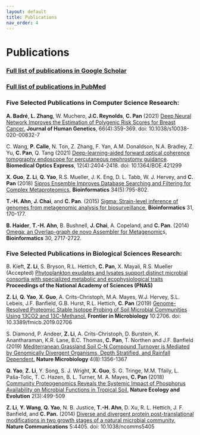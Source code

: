 ```yaml
---
layout: default
title: Publications
nav_order: 4
---
```

# Publications

### [Full list of publications in Google Scholar](https://scholar.google.com/citations?hl=en&user=m2ORdeYAAAAJ&view_op=list_works&sortby=pubdate)

### [Full list of publications in PubMed](https://pubmed.ncbi.nlm.nih.gov/?term=Chongle+Pan+%5BAuthor%5D&sort=date)
  
### Five Selected Publications in Computer Science Research:

**A. Badré**, **L. Zhang**, W. Muchero, **J.C. Reynolds**, **C. Pan** (2021) [Deep Neural Network Improves the Estimation of Polygenic Risk Scores for Breast Cancer.](https://www.nature.com/articles/s10038-020-00832-7) **Journal of Human Genetics**, 66(4):359-369. doi: 10.1038/s10038-020-00832-7

C. Wang, **P. Calle**, N. Ton, Z. Zhang, F. Yan, A.M. Donaldson, N.A. Bradley, Z. Yu, **C. Pan**, Q. Tang (2021) [Deep-learning-aided forward optical coherence tomography endoscope for percutaneous nephrostomy guidance](https://www.osapublishing.org/boe/fulltext.cfm?uri=boe-12-4-2404&id=449681). **Biomedical Optics Express**, 12(4):2404-2418. doi: 10.1364/BOE.421299

**X. Guo**, **Z. Li**, **Q. Yao**, R.S. Mueller, J. K. Eng, D. L. Tabb, W. J. Hervey, and **C. Pan** (2018) [Sipros Ensemble Improves Database Searching and Filtering for Complex Metaproteomics](https://academic.oup.com/bioinformatics/article/34/5/795/4209993), **Bioinformatics** 34(5):795-802.

**T.-H. Ahn**, **J. Chai**, and **C. Pan**. (2015) [Sigma: Strain-level inference of genomes from metagenomic analysis for biosurveillance](https://academic.oup.com/bioinformatics/article-lookup/doi/10.1093/bioinformatics/btu641), **Bioinformatics** 31, 170-177.

**B. Haider**, **T.-H. Ahn**, B. Bushnell, **J. Chai**, A. Copeland, and **C. Pan**. (2014) [Omega: an Overlap-graph de novo Assembler for Metagenomic](https://academic.oup.com/bioinformatics/article-lookup/doi/10.1093/bioinformatics/btu395)s, **Bioinformatics** 30, 2717-2722.
  
### Five Selected Publications in Biological Sciences Research:

B. Kieft, **Z. Li**, S. Bryson, R.L. Hettich, **C. Pan**, X. Mayali, R.S. Mueller (Accepted) [Phytoplankton exudates and lysates support distinct microbial consortia with specialized metabolic and ecophysiological traits]() **Proceedings of the National Academy of Sciences (PNAS)** 

**Z. Li**, **Q. Yao**, **X. Guo**, A. Crits-Christoph, M.A. Mayes, W.J. Hervey, S.L. Lebeis, J.F. Banfield, G.B. Hurst, R.L. Hettich, **C. Pan** (2019) [Genome-Resolved Proteomic Stable Isotope Probing of Soil Microbial Communities Using 13CO2 and 13C-Methanol.](https://www.frontiersin.org/articles/10.3389/fmicb.2019.02706/full) **Frontier in Microbiology** 10:2706. doi: 10.3389/fmicb.2019.02706

S. Diamond, P. Andeer, **Z. Li**, A. Crits-Christoph, D. Burstein, K. Anantharaman, K.R. Lane, B.C. Thomas, **C. Pan**, T. Northen and J.F. Banfield (2019) [Mediterranean Grassland Soil C-N Compound Turnover is Mediated by Genomically Divergent Organisms, Depth Stratified, and Rainfall Dependent.](https://www.nature.com/articles/s41564-019-0449-y) **Nature Microbiology** 4(8):1356-1367

**Q. Yao**, **Z. Li**, Y. Song, S. J. Wright, **X. Guo**, S. G. Tringe, M.M. Tfaily, L. Paša-Tolic, T. C. Hazen, B. L. Turner, M. A. Mayes, **C. Pan** (2018) [Community Proteogenomics Reveals the Systemic Impact of Phosphorus Availability on Microbial Functions in Tropical Soil.](https://www.nature.com/articles/s41559-017-0463-5) **Nature Ecology and Evolution** 2(3):499-509

**Z. Li**, **Y. Wang**, **Q. Yao**, N. B. Justice, **T.-H. Ahn**, D. Xu, R. L. Hettich, J. F. Banfield, and **C. Pan.** (2014) [Diverse and divergent protein post-translational modifications in two growth stages of a natural microbial community](https://www.nature.com/articles/ncomms5405), **Nature Communications** 5:4405. doi: 10.1038/ncomms5405

